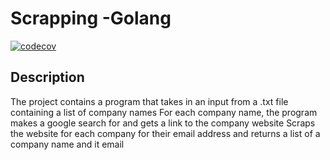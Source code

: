 # Scrapping -Golang

[![codecov](https://codecov.io/gh/Lubwama-Emmanuel/scrapper_golang/branch/main/graph/badge.svg?token=PH5AG8DSO6)](https://codecov.io/gh/Lubwama-Emmanuel/scrapper_golang)


## Description

The project contains a program that takes in an input from a .txt file containing a list of company names
For each company name, the program makes a google search for and gets a link to the company website
Scraps the website for each company for their email address and returns a list of a company name and it email
